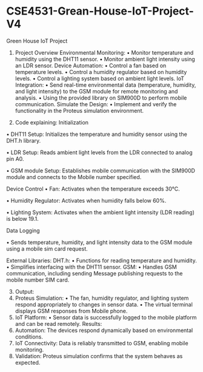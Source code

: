 # CSE4531-Grean-House-IoT-Project-V4
Green House IoT Project
1.	Project Overview 
Environmental Monitoring:
•	Monitor temperature and humidity using the DHT11 sensor.
•	Monitor ambient light intensity using an LDR sensor.
Device Automation:
•	Control a fan based on temperature levels.
•	Control a humidity regulator based on humidity levels.
•	Control a lighting system based on ambient light levels.
IoT Integration:
•	Send real-time environmental data (temperature, humidity, and light intensity) to the GSM module for remote monitoring and analysis.
•	Using the provided library on SIM900D to perform mobile communication.
Simulate the Design:
•	Implement and verify the functionality in the Proteus simulation environment.

2.	Code explaining:
Initialization

•	DHT11 Setup: Initializes the temperature and humidity sensor using the DHT.h library.

•	LDR Setup: Reads ambient light levels from the LDR connected to analog pin A0.

•	GSM module Setup: Establishes mobile communication with the SIM900D module and connects to the Mobile number specified.

Device Control
•	Fan: Activates when the temperature exceeds 30°C.

•	Humidity Regulator: Activates when humidity falls below 60%.

•	Lighting System: Activates when the ambient light intensity (LDR reading) is below 19.1.

Data Logging

•	Sends temperature, humidity, and light intensity data to the GSM module using a mobile sim card request.

External Libraries:
DHT.h:
•	Functions for reading temperature and humidity.
•	Simplifies interfacing with the DHT11 sensor.
GSM:
•	Handles GSM communication, including sending Message publishing requests to the mobile number SIM card.

3. Output:
1.	Proteus Simulation:
•	The fan, humidity regulator, and lighting system respond appropriately to changes in sensor data.
•	The virtual terminal displays GSM responses from Mobile phone.
2.	IoT Platform:
•	Sensor data is successfully logged to the mobile platform and can be read remotely.
Results:
1.	Automation: The devices respond dynamically based on environmental conditions.
2.	IoT Connectivity: Data is reliably transmitted to GSM, enabling mobile monitoring.
3.	Validation: Proteus simulation confirms that the system behaves as expected.
